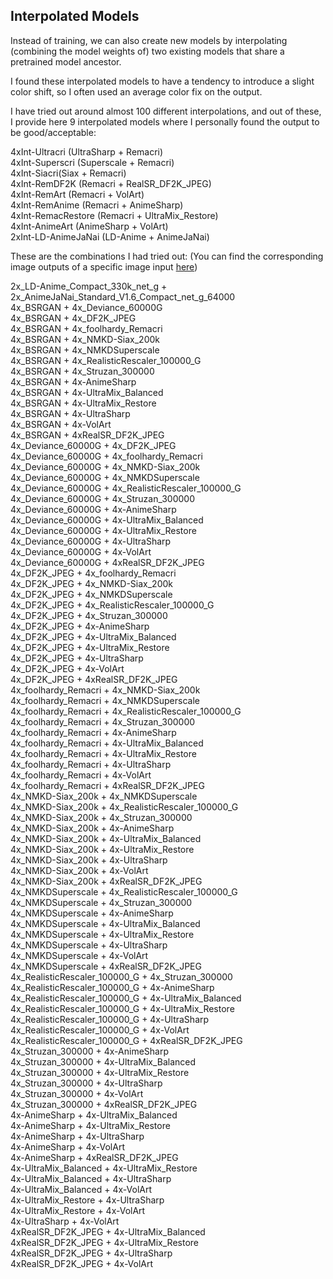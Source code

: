 ## Interpolated Models
Instead of training, we can also create new models by interpolating (combining the model weights of) two existing models that share a pretrained model ancestor.   

I found these interpolated models to have a tendency to introduce a slight color shift, so I often used an average color fix on the output.  

I have tried out around almost 100 different interpolations, and out of these, I provide here 9 interpolated models where I personally found the output to be good/acceptable:  

4xInt-Ultracri (UltraSharp + Remacri)  
4xInt-Superscri (Superscale + Remacri)  
4xInt-Siacri(Siax + Remacri)  
4xInt-RemDF2K (Remacri + RealSR_DF2K_JPEG)  
4xInt-RemArt (Remacri + VolArt)  
4xInt-RemAnime (Remacri + AnimeSharp)  
4xInt-RemacRestore (Remacri + UltraMix_Restore)  
4xInt-AnimeArt (AnimeSharp + VolArt)  
2xInt-LD-AnimeJaNai (LD-Anime + AnimeJaNai)  

These are the combinations I had tried out:
(You can find the corresponding image outputs of a specific image input [here](https://github.com/Phhofm/upscale/tree/main/sources/output/lossless/interpolated/fate))  

2x_LD-Anime_Compact_330k_net_g + 2x_AnimeJaNai_Standard_V1.6_Compact_net_g_64000  
4x_BSRGAN + 4x_Deviance_60000G  
4x_BSRGAN + 4x_DF2K_JPEG  
4x_BSRGAN + 4x_foolhardy_Remacri  
4x_BSRGAN + 4x_NMKD-Siax_200k  
4x_BSRGAN + 4x_NMKDSuperscale  
4x_BSRGAN + 4x_RealisticRescaler_100000_G  
4x_BSRGAN + 4x_Struzan_300000  
4x_BSRGAN + 4x-AnimeSharp  
4x_BSRGAN + 4x-UltraMix_Balanced  
4x_BSRGAN + 4x-UltraMix_Restore  
4x_BSRGAN + 4x-UltraSharp  
4x_BSRGAN + 4x-VolArt  
4x_BSRGAN + 4xRealSR_DF2K_JPEG  
4x_Deviance_60000G + 4x_DF2K_JPEG  
4x_Deviance_60000G + 4x_foolhardy_Remacri  
4x_Deviance_60000G + 4x_NMKD-Siax_200k  
4x_Deviance_60000G + 4x_NMKDSuperscale  
4x_Deviance_60000G + 4x_RealisticRescaler_100000_G  
4x_Deviance_60000G + 4x_Struzan_300000  
4x_Deviance_60000G + 4x-AnimeSharp  
4x_Deviance_60000G + 4x-UltraMix_Balanced  
4x_Deviance_60000G + 4x-UltraMix_Restore  
4x_Deviance_60000G + 4x-UltraSharp  
4x_Deviance_60000G + 4x-VolArt  
4x_Deviance_60000G + 4xRealSR_DF2K_JPEG  
4x_DF2K_JPEG + 4x_foolhardy_Remacri  
4x_DF2K_JPEG + 4x_NMKD-Siax_200k  
4x_DF2K_JPEG + 4x_NMKDSuperscale  
4x_DF2K_JPEG + 4x_RealisticRescaler_100000_G  
4x_DF2K_JPEG + 4x_Struzan_300000  
4x_DF2K_JPEG + 4x-AnimeSharp  
4x_DF2K_JPEG + 4x-UltraMix_Balanced  
4x_DF2K_JPEG + 4x-UltraMix_Restore  
4x_DF2K_JPEG + 4x-UltraSharp  
4x_DF2K_JPEG + 4x-VolArt  
4x_DF2K_JPEG + 4xRealSR_DF2K_JPEG  
4x_foolhardy_Remacri + 4x_NMKD-Siax_200k  
4x_foolhardy_Remacri + 4x_NMKDSuperscale  
4x_foolhardy_Remacri + 4x_RealisticRescaler_100000_G  
4x_foolhardy_Remacri + 4x_Struzan_300000  
4x_foolhardy_Remacri + 4x-AnimeSharp  
4x_foolhardy_Remacri + 4x-UltraMix_Balanced  
4x_foolhardy_Remacri + 4x-UltraMix_Restore  
4x_foolhardy_Remacri + 4x-UltraSharp  
4x_foolhardy_Remacri + 4x-VolArt  
4x_foolhardy_Remacri + 4xRealSR_DF2K_JPEG  
4x_NMKD-Siax_200k + 4x_NMKDSuperscale  
4x_NMKD-Siax_200k + 4x_RealisticRescaler_100000_G  
4x_NMKD-Siax_200k + 4x_Struzan_300000  
4x_NMKD-Siax_200k + 4x-AnimeSharp  
4x_NMKD-Siax_200k + 4x-UltraMix_Balanced  
4x_NMKD-Siax_200k + 4x-UltraMix_Restore  
4x_NMKD-Siax_200k + 4x-UltraSharp  
4x_NMKD-Siax_200k + 4x-VolArt  
4x_NMKD-Siax_200k + 4xRealSR_DF2K_JPEG  
4x_NMKDSuperscale + 4x_RealisticRescaler_100000_G  
4x_NMKDSuperscale + 4x_Struzan_300000  
4x_NMKDSuperscale + 4x-AnimeSharp  
4x_NMKDSuperscale + 4x-UltraMix_Balanced  
4x_NMKDSuperscale + 4x-UltraMix_Restore  
4x_NMKDSuperscale + 4x-UltraSharp  
4x_NMKDSuperscale + 4x-VolArt  
4x_NMKDSuperscale + 4xRealSR_DF2K_JPEG  
4x_RealisticRescaler_100000_G + 4x_Struzan_300000  
4x_RealisticRescaler_100000_G + 4x-AnimeSharp  
4x_RealisticRescaler_100000_G + 4x-UltraMix_Balanced  
4x_RealisticRescaler_100000_G + 4x-UltraMix_Restore  
4x_RealisticRescaler_100000_G + 4x-UltraSharp  
4x_RealisticRescaler_100000_G + 4x-VolArt  
4x_RealisticRescaler_100000_G + 4xRealSR_DF2K_JPEG  
4x_Struzan_300000 + 4x-AnimeSharp  
4x_Struzan_300000 + 4x-UltraMix_Balanced  
4x_Struzan_300000 + 4x-UltraMix_Restore  
4x_Struzan_300000 + 4x-UltraSharp  
4x_Struzan_300000 + 4x-VolArt  
4x_Struzan_300000 + 4xRealSR_DF2K_JPEG  
4x-AnimeSharp + 4x-UltraMix_Balanced  
4x-AnimeSharp + 4x-UltraMix_Restore  
4x-AnimeSharp + 4x-UltraSharp  
4x-AnimeSharp + 4x-VolArt  
4x-AnimeSharp + 4xRealSR_DF2K_JPEG  
4x-UltraMix_Balanced + 4x-UltraMix_Restore  
4x-UltraMix_Balanced + 4x-UltraSharp  
4x-UltraMix_Balanced + 4x-VolArt  
4x-UltraMix_Restore + 4x-UltraSharp  
4x-UltraMix_Restore + 4x-VolArt  
4x-UltraSharp + 4x-VolArt  
4xRealSR_DF2K_JPEG + 4x-UltraMix_Balanced  
4xRealSR_DF2K_JPEG + 4x-UltraMix_Restore  
4xRealSR_DF2K_JPEG + 4x-UltraSharp  
4xRealSR_DF2K_JPEG + 4x-VolArt   